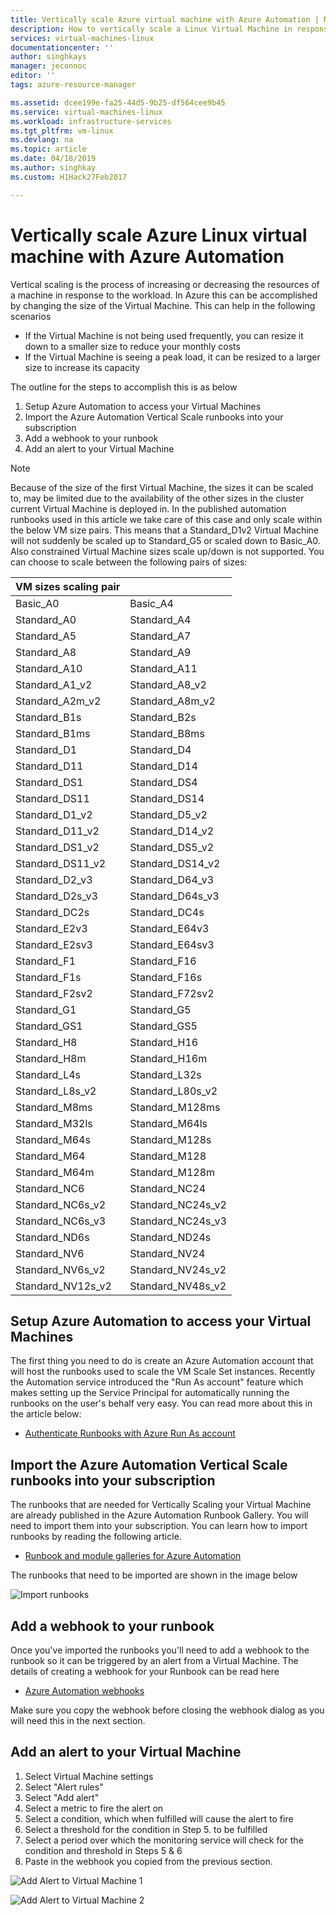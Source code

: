 ```yaml
---
title: Vertically scale Azure virtual machine with Azure Automation | Microsoft Docs
description: How to vertically scale a Linux Virtual Machine in response to monitoring alerts with Azure Automation
services: virtual-machines-linux
documentationcenter: ''
author: singhkays
manager: jeconnoc
editor: ''
tags: azure-resource-manager

ms.assetid: dcee199e-fa25-44d5-9b25-df564cee9b45
ms.service: virtual-machines-linux
ms.workload: infrastructure-services
ms.tgt_pltfrm: vm-linux
ms.devlang: na
ms.topic: article
ms.date: 04/18/2019
ms.author: singhkay
ms.custom: H1Hack27Feb2017

---
```

# Vertically scale Azure Linux virtual machine with Azure Automation
Vertical scaling is the process of increasing or decreasing the resources of a machine in response to the workload. In Azure this can be accomplished by changing the size of the Virtual Machine. This can help in the following scenarios

* If the Virtual Machine is not being used frequently, you can resize it down to a smaller size to reduce your monthly costs
* If the Virtual Machine is seeing a peak load, it can be resized to a larger size to increase its capacity

The outline for the steps to accomplish this is as below

1. Setup Azure Automation to access your Virtual Machines
2. Import the Azure Automation Vertical Scale runbooks into your subscription
3. Add a webhook to your runbook
4. Add an alert to your Virtual Machine

> [!NOTE]
> Because of the size of the first Virtual Machine, the sizes it can be scaled to, may be limited due to the availability of the other sizes in the cluster current Virtual Machine is deployed in. In the published automation runbooks used in this article we take care of this case and only scale within the below VM size pairs. This means that a Standard_D1v2 Virtual Machine will not suddenly be scaled up to Standard_G5 or scaled down to Basic_A0. Also constrained Virtual Machine sizes scale up/down is not supported. You can choose to scale between the following pairs of sizes:
> 
> | VM sizes scaling pair |  |
> | --- | --- |
> | Basic_A0 |Basic_A4 |
> | Standard_A0 |Standard_A4 |
> | Standard_A5 |Standard_A7 |
> | Standard_A8 |Standard_A9 |
> | Standard_A10 |Standard_A11 |
> | Standard_A1_v2 |Standard_A8_v2 |
> | Standard_A2m_v2 |Standard_A8m_v2  |
> | Standard_B1s |Standard_B2s |
> | Standard_B1ms |Standard_B8ms |
> | Standard_D1 |Standard_D4 |
> | Standard_D11 |Standard_D14 |
> | Standard_DS1 |Standard_DS4 |
> | Standard_DS11 |Standard_DS14 |
> | Standard_D1_v2 |Standard_D5_v2 |
> | Standard_D11_v2 |Standard_D14_v2 |
> | Standard_DS1_v2 |Standard_DS5_v2 |
> | Standard_DS11_v2 |Standard_DS14_v2 |
> | Standard_D2_v3 |Standard_D64_v3 |
> | Standard_D2s_v3 |Standard_D64s_v3 |
> | Standard_DC2s |Standard_DC4s |
> | Standard_E2v3 |Standard_E64v3 |
> | Standard_E2sv3 |Standard_E64sv3 |
> | Standard_F1 |Standard_F16 |
> | Standard_F1s |Standard_F16s |
> | Standard_F2sv2 |Standard_F72sv2 |
> | Standard_G1 |Standard_G5 |
> | Standard_GS1 |Standard_GS5 |
> | Standard_H8 |Standard_H16 |
> | Standard_H8m |Standard_H16m |
> | Standard_L4s |Standard_L32s |
> | Standard_L8s_v2 |Standard_L80s_v2 |
> | Standard_M8ms  |Standard_M128ms |
> | Standard_M32ls  |Standard_M64ls |
> | Standard_M64s  |Standard_M128s |
> | Standard_M64  |Standard_M128 |
> | Standard_M64m  |Standard_M128m |
> | Standard_NC6 |Standard_NC24 |
> | Standard_NC6s_v2 |Standard_NC24s_v2 |
> | Standard_NC6s_v3 |Standard_NC24s_v3 |
> | Standard_ND6s |Standard_ND24s |
> | Standard_NV6 |Standard_NV24 |
> | Standard_NV6s_v2 |Standard_NV24s_v2 |
> | Standard_NV12s_v2 |Standard_NV48s_v2 |

## Setup Azure Automation to access your Virtual Machines
The first thing you need to do is create an Azure Automation account that will host the runbooks used to scale the VM Scale Set instances. Recently the Automation service introduced the "Run As account" feature which makes setting up the Service Principal for automatically running the runbooks on the user's behalf very easy. You can read more about this in the article below:

* [Authenticate Runbooks with Azure Run As account](../../automation/automation-sec-configure-azure-runas-account.md)

## Import the Azure Automation Vertical Scale runbooks into your subscription
The runbooks that are needed for Vertically Scaling your Virtual Machine are already published in the Azure Automation Runbook Gallery. You will need to import them into your subscription. You can learn how to import runbooks by reading the following article.

* [Runbook and module galleries for Azure Automation](../../automation/automation-runbook-gallery.md)

The runbooks that need to be imported are shown in the image below

![Import runbooks](./media/vertical-scaling-automation/scale-runbooks.png)

## Add a webhook to your runbook
Once you've imported the runbooks you'll need to add a webhook to the runbook so it can be triggered by an alert from a Virtual Machine. The details of creating a webhook for your Runbook can be read here

* [Azure Automation webhooks](../../automation/automation-webhooks.md)

Make sure you copy the webhook before closing the webhook dialog as you will need this in the next section.

## Add an alert to your Virtual Machine
1. Select Virtual Machine settings
2. Select "Alert rules"
3. Select "Add alert"
4. Select a metric to fire the alert on
5. Select a condition, which when fulfilled will cause the alert to fire
6. Select a threshold for the condition in Step 5. to be fulfilled
7. Select a period over which the monitoring service will check for the condition and threshold in Steps 5 & 6
8. Paste in the webhook you copied from the previous section.

![Add Alert to Virtual Machine 1](./media/vertical-scaling-automation/add-alert-webhook-1.png)

![Add Alert to Virtual Machine 2](./media/vertical-scaling-automation/add-alert-webhook-2.png)

